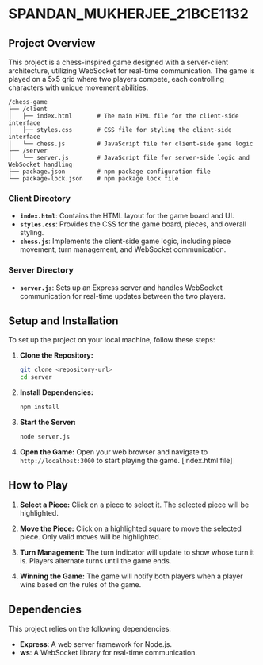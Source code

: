 

# SPANDAN_MUKHERJEE_21BCE1132

## Project Overview

This project is a chess-inspired game designed with a server-client architecture, utilizing WebSocket for real-time communication. The game is played on a 5x5 grid where two players compete, each controlling characters with unique movement abilities.

```
/chess-game
├── /client
│   ├── index.html       # The main HTML file for the client-side interface
│   ├── styles.css       # CSS file for styling the client-side interface
│   └── chess.js         # JavaScript file for client-side game logic
├── /server
│   └── server.js        # JavaScript file for server-side logic and WebSocket handling
├── package.json         # npm package configuration file
└── package-lock.json    # npm package lock file
```

### Client Directory

- **`index.html`**: Contains the HTML layout for the game board and UI.
- **`styles.css`**: Provides the CSS for the game board, pieces, and overall styling.
- **`chess.js`**: Implements the client-side game logic, including piece movement, turn management, and WebSocket communication.

### Server Directory

- **`server.js`**: Sets up an Express server and handles WebSocket communication for real-time updates between the two players.

## Setup and Installation

To set up the project on your local machine, follow these steps:

1. **Clone the Repository:**
   ```bash
   git clone <repository-url>
   cd server
   ```

2. **Install Dependencies:**
   ```bash
   npm install
   ```

3. **Start the Server:**
   ```bash
   node server.js
   ```

4. **Open the Game:**
   Open your web browser and navigate to `http://localhost:3000` to start playing the game.
   [index.html file]

## How to Play

1. **Select a Piece:**
   Click on a piece to select it. The selected piece will be highlighted.

2. **Move the Piece:**
   Click on a highlighted square to move the selected piece. Only valid moves will be highlighted.

3. **Turn Management:**
   The turn indicator will update to show whose turn it is. Players alternate turns until the game ends.

4. **Winning the Game:**
   The game will notify both players when a player wins based on the rules of the game.


## Dependencies

This project relies on the following dependencies:

- **Express**: A web server framework for Node.js.
- **ws**: A WebSocket library for real-time communication.

